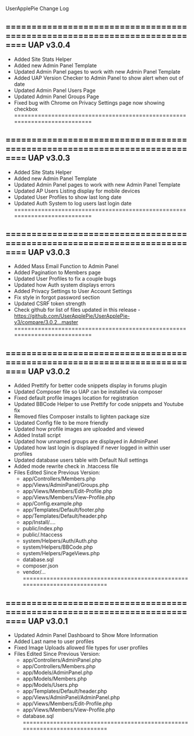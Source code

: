 UserApplePie Change Log

==========================================================================
					UAP v3.0.4
--------------------------------------------------------------------------
- Added Site Stats Helper
- Added new Admin Panel Template
- Updated Admin Panel pages to work with new Admin Panel Template
- Added UAP Version Checker to Admin Panel to show alert when out of date
- Updated Admin Panel Users Page
- Updated Admin Panel Groups Page
- Fixed bug with Chrome on Privacy Settings page now showing checkbox
==========================================================================

==========================================================================
					UAP v3.0.3
--------------------------------------------------------------------------
- Added Site Stats Helper
- Added new Admin Panel Template
- Updated Admin Panel pages to work with new Admin Panel Template
- Updated AP Users Listing display for mobile devices
- Updated User Profiles to show last long date
- Updated Auth System to log users last login date
==========================================================================

==========================================================================
					UAP v3.0.3
--------------------------------------------------------------------------
- Added Mass Email Function to Admin Panel
- Added Pagination to Members page
- Updated User Profiles to fix a couple bugs
- Updated how Auth system displays errors
- Added Privacy Settings to User Account Settings
- Fix style in forgot password section
- Updated CSRF token strength
- Check github for list of files updated in this release
	-https://github.com/UserApplePie/UserApplePie-v3/compare/3.0.2...master
==========================================================================

==========================================================================
					UAP v3.0.2
--------------------------------------------------------------------------
- Added Prettify for better code snippets display in forums plugin
- Updated Composer file so UAP can be installed via composer
- Fixed default profile images location for registration
- Updated BBCode Helper to use Prettify for code snippets and Youtube fix
- Removed files Composer installs to lighten package size
- Updated Config file to be more friendly
- Updated how profile images are uploaded and viewed
- Added Install script
- Updated how unnamed groups are displayed in AdminPanel
- Updated how last login is displayed if never logged in within user profiles
- Updated database users table with Default Null settings
- Added mode rewrite check in .htaccess file
- Files Edited Since Previous Version:
	- app/Controllers/Members.php
	- app/Views/AdminPanel/Groups.php
	- app/Views/Members/Edit-Profile.php
	- app/Views/Members/View-Profile.php
	- app/Config.example.php
	- app/Templates/Default/footer.php
	- app/Templates/Default/header.php
	- app/Install/....
	- public/index.php
	- public/.htaccess
	- system/Helpers/Auth/Auth.php
	- system/Helpers/BBCode.php
	- system/Helpers/PageViews.php
	- database.sql
	- composer.json
	- vendor/...
==========================================================================

==========================================================================
					UAP v3.0.1
--------------------------------------------------------------------------
- Updated Admin Panel Dashboard to Show More Information
- Added Last name to user profiles
- Fixed Image Uploads allowed file types for user profiles
- Files Edited Since Previous Version:
	- app/Controllers/AdminPanel.php
	- app/Controllers/Members.php
	- app/Models/AdminPanel.php
	- app/Models/Members.php
	- app/Models/Users.php
	- app/Templates/Default/header.php
	- app/Views/AdminPanel/AdminPanel.php
	- app/Views/Members/Edit-Profile.php
	- app/Views/Members/View-Profile.php
	- database.sql
==========================================================================
